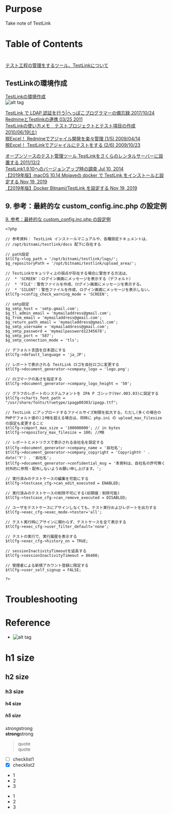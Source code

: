 # Purpose  
Take note of TestLink  

# Table of Contents  

# 

[テスト工程の管理をするツール、TestLinkについて ](https://qiita.com/mima_ita/items/ed56fb1da1e340d397b9)  
## TestLinkの環境作成  
[TestLinkの環境作成](https://qiita.com/mima_ita/items/ed56fb1da1e340d397b9#testlink%E3%81%AE%E7%92%B0%E5%A2%83%E4%BD%9C%E6%88%90)  
![alt tag](https://qiita-user-contents.imgix.net/https%3A%2F%2Fqiita-image-store.s3.ap-northeast-1.amazonaws.com%2F0%2F47856%2Fae024b25-aa46-392e-6925-53436ccb5198.png?ixlib=rb-1.2.2&auto=format&gif-q=60&q=75&w=1400&fit=max&s=5d4dc6732d344a9edd447c3d956a8f16)  


[TestLink で LDAP 認証を行う|へっぽこプログラマーの備忘録 2017/10/24](http://kuttsun.blogspot.com/2017/10/testlink-ldap.html)  
[RedmineとTestlinkの連携 03/25 2011](http://in.shappi.org/article/192485671.html)  
[TestLinkの使い方メモ　テストプロジェクトとテスト項目の作成 2010/06/19(土)](https://symfoware.blog.fc2.com/blog-entry-443.html)  
[脱Excel！ Redmineでアジャイル開発を楽々管理 (1/5) 2009/04/14](https://www.atmarkit.co.jp/ait/articles/0904/14/news117.html)  
[脱Excel！ TestLinkでアジャイルにテストをする (2/6) 2009/10/23](https://www.atmarkit.co.jp/ait/articles/0910/23/news110_2.html)  

[オープンソースのテスト管理ツール TestLinkをさくらのレンタルサーバーに設置する 2011/12/2](https://nantekottai.com/2011/12/02/testlink-the-open-source-test-managament-tool/)  
[TestLink1.9.10へのバージョンアップ時の調査 Jul 10, 2014](https://qiita.com/mima_ita/items/f2837a91c9492a2b9e72)  
[【2019年版】macOS 10.14 Mojaveの docker で TestLink をインストールと設定する Nov 19, 2019](https://qiita.com/shimizumasaru/items/a1de689866c3ee2a4de5)  
[【2019年版】Docker Bitnami/TestLink を設定する Nov 19, 2019](https://qiita.com/shimizumasaru/items/6c7b3f55a2dd63d5252b)  
## 9. 参考：最終的な custom_config.inc.php の設定例  
[9. 参考：最終的な custom_config.inc.php の設定例](https://qiita.com/shimizumasaru/items/6c7b3f55a2dd63d5252b#9-%E5%8F%82%E8%80%83%E6%9C%80%E7%B5%82%E7%9A%84%E3%81%AA-custom_configincphp-%E3%81%AE%E8%A8%AD%E5%AE%9A%E4%BE%8B)

```
<?php

// 参考資料： TestLink インストールマニュアルや、各種設定ドキュメントは、
// /opt/bitnami/testlink/docs 配下に存在する

// path設定
$tlCfg->log_path = '/opt/bitnami/testlink/logs/';
$g_repositoryPath = '/opt/bitnami/testlink/upload_area/';

// TestLinkセキュリティ上の弱点が存在する場合に警告する方法は、
//  * 'SCREEN'：ログイン画面にメッセージを表示する（デフォルト）
//  * 'FILE'：警告ファイルを作成、ログイン画面にメッセージを表示する。
//  * 'SILENT'：警告ファイルを作成、ログイン画面にメッセージを表示しない。
$tlCfg->config_check_warning_mode = 'SCREEN';

// smtp設定
$g_smtp_host = 'smtp.gmail.com';
$g_tl_admin_email = 'mymailaddress@gmail.com';
$g_from_email = 'mymailaddress@gmail.com';
$g_return_path_email = 'mymailaddress@gmail.com';
$g_smtp_username = 'mymailaddress@gmail.com';
$g_smtp_password = 'mymailpassword12345678';
$g_smtp_port = '587';
$g_smtp_connection_mode = 'tls';

// デフォルト言語を日本語にする
$tlCfg->default_language = 'ja_JP';

// レポートで表示される TestLink ロゴを自社ロゴに変更する
$tlCfg->document_generator->company_logo = 'logo.png';

// ロゴマークの高さを指定する
$tlCfg->document_generator->company_logo_height = '50';

// グラフのレポートのシステムフォントを IPA P ゴシック(Ver.003.03)に設定する
$tlCfg->charts_font_path = "/usr/share/fonts/truetype/ipagp00303/ipagp.ttf";

// TestLink にアップロードするファイルサイズ制限を拡大する。ただし(多くの場合のPHPデフォルト値の)２MBを超える場合は、同時に php.ini の upload_max_filesize の設定も変更すること
$tlCfg->import_max_size = '100000000'; // in bytes
$tlCfg->repository_max_filesize = 100; //MB

// レポートとメトリクスで表示される会社名を設定する
$tlCfg->document_generator->company_name = '自社名';
$tlCfg->document_generator->company_copyright = 'Copyright© ' . date('Y') . '自社名';
$tlCfg->document_generator->confidential_msg = '本資料は、自社名の許可無く対外的に参照・配布しないようお願い申し上げます。';

// 実行済みのテストケースの編集を可能にする
$tlCfg->testcase_cfg->can_edit_executed = ENABLED;

// 実行済みのテストケースの削除不可にする(初期値：削除可能)
$tlCfg->testcase_cfg->can_remove_executed = DISABLED;

// ユーザをテストケースにアサインしなくても、テスト実行およびレポートを出力する
$tlCfg->exec_cfg->exec_mode->tester='all';

// テスト実行時にアサインに関わらず、テストケースを全て表示する
$tlCfg->exec_cfg->user_filter_default='none';

// テストの実行で、実行履歴を表示する
$tlCfg->exec_cfg->history_on = TRUE;

// sessionInactivityTimeoutを延長する
$tlCfg->sessionInactivityTimeout = 86400;

// 管理者による新規アカウント登録に限定する
$tlCfg->user_self_signup = FALSE;

?>
```

# Troubleshooting


# Reference


* []()
![alt tag]()  

# h1 size

## h2 size

### h3 size

#### h4 size

##### h5 size

*strong*strong  
**strong**strong  

> quote  
> quote

- [ ] checklist1
- [x] checklist2

* 1
* 2
* 3

- 1
- 2
- 3
